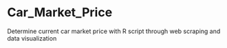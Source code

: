 # Car_Market_Price
Determine current car market price with R script through web scraping and data visualization
